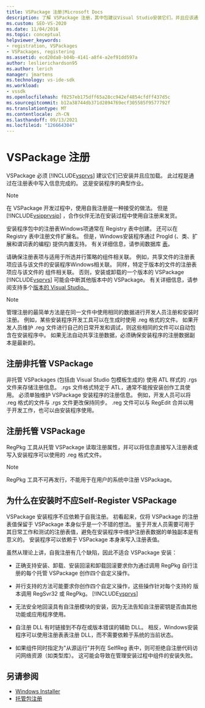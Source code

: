 ```yaml
---
title: VSPackage 注册|Microsoft Docs
description: 了解 VSPackage 注册，其中包建议Visual Studio安装它们，并且应该通过写入注册表中的信息来加载它们。
ms.custom: SEO-VS-2020
ms.date: 11/04/2016
ms.topic: conceptual
helpviewer_keywords:
- registration, VSPackages
- VSPackages, registering
ms.assetid: ecd20da8-b04b-4141-a8f4-a2ef91dd597a
author: leslierichardson95
ms.author: lerich
manager: jmartens
ms.technology: vs-ide-sdk
ms.workload:
- vssdk
ms.openlocfilehash: f0257eb175dff65a28cc942ef4854cfdff437d5c
ms.sourcegitcommit: b12a38744db371d2894769ecf305585f9577792f
ms.translationtype: MT
ms.contentlocale: zh-CN
ms.lasthandoff: 09/13/2021
ms.locfileid: "126664304"
---
```

# <a name="vspackage-registration"></a>VSPackage 注册
VSPackage 必须 [!INCLUDE[vsprvs](../../code-quality/includes/vsprvs_md.md)] 建议它们已安装并且应加载。 此过程是通过在注册表中写入信息完成的。 这是安装程序的典型作业。

> [!NOTE]
> 在 VSPackage 开发过程中，使用自我注册是一种接受的做法。 但是 [!INCLUDE[vsipprvsip](../../extensibility/includes/vsipprvsip_md.md)] ，合作伙伴无法在安装过程中使用自注册来发货。

 安装程序包中的注册表Windows项通常在 Registry 表中创建。 还可以在 Registry 表中注册文件扩展名。 但是，Windows安装程序通过 ProgId (、类、扩展和谓词表的编程) 提供内置支持。 有关详细信息，请参阅数据库 [表](/windows/desktop/Msi/database-tables)。

 请确保注册表项与适用于所选并行策略的组件相关联。 例如，共享文件的注册表项应该与该文件的安装程序Windows相关联。 同样，特定于版本的文件的注册表项应与该文件的 组件相关联。 否则，安装或卸载的一个版本的 VSPackage [!INCLUDE[vsprvs](../../code-quality/includes/vsprvs_md.md)] 可能会中断其他版本中的 VSPackage。 有关详细信息，请参阅支持多个[版本的 Visual Studio。](../../extensibility/supporting-multiple-versions-of-visual-studio.md)

> [!NOTE]
> 管理注册的最简单方法是在同一文件中使用相同的数据进行开发人员注册和安装时注册。 例如，某些安装程序开发工具可以在生成时使用 .reg 格式的文件。 如果开发人员维护 .reg 文件进行自己的日常开发和调试，则这些相同的文件可以自动包含在安装程序中。 如果无法自动共享注册数据，必须确保安装程序的注册数据副本是最新的。

## <a name="registering-unmanaged-vspackages"></a>注册非托管 VSPackage
 非托管 VSPackages (包括由 Visual Studio 包模板生成的) 使用 ATL 样式的 .rgs 文件来存储注册信息。 .rgs 文件格式特定于 ATL，通常不能按安装创作工具使用。 必须单独维护 VSPackage 安装程序的注册信息。 例如，开发人员可以将 .reg 格式的文件与 .rgs 文件更改保持同步。 .reg 文件可以与 RegEdit 合并以用于开发工作，也可以由安装程序使用。

## <a name="registering-managed-vspackages"></a>注册托管 VSPackage
 RegPkg 工具从托管 VSPackage 读取注册属性，并可以将信息直接写入注册表或写入安装程序可以使用的 .reg 格式文件。

> [!NOTE]
> RegPkg 工具不可再发行，不能用于在用户的系统中注册 VSPackage。

## <a name="why-vspackages-should-not-self-register-at-install-time"></a>为什么在安装时不应Self-Register VSPackage
 VSPackage 安装程序不应依赖于自我注册。 初看起来，仅将 VSPackage 的注册表值保留于 VSPackage 本身似乎是一个不错的想法。 鉴于开发人员需要可用于其日常工作和测试的注册表值，避免在安装程序中维护注册表数据的单独副本是有意义的。 安装程序可以依赖于 VSPackage 本身来写入注册表值。

 虽然从理论上讲，自我注册有几个缺陷，因此不适合 VSPackage 安装：

- 正确支持安装、卸载、安装回滚和卸载回滚要求你为通过调用 RegPkg 自行注册的每个托管 VSPackage 创作四个自定义操作。

- 并行支持的方法可能要求你创作四个自定义操作，这些操作针对每个支持的 版本调用 RegSvr32 或 RegPkg。 [!INCLUDE[vsprvs](../../code-quality/includes/vsprvs_md.md)]

- 无法安全地回滚具有自注册模块的安装，因为无法告知自注册密钥是否由其他功能或应用程序使用。

- 自注册 DLL 有时链接到不存在或版本错误的辅助 DLL。 相反，Windows安装程序可以使用注册表表注册 DLL，而不需要依赖于系统的当前状态。

- 如果组件同时指定为"从源运行"并列在 SelfReg 表中，则可拒绝自注册代码访问网络资源（如类型库）。 这可能会导致在管理安装过程中组件的安装失败。

## <a name="see-also"></a>另请参阅
- [Windows Installer](/windows/desktop/Msi/windows-installer-portal)
- [托管包注册](/previous-versions/bb166783(v=vs.100))